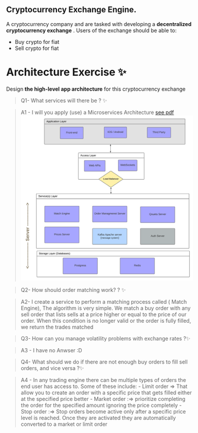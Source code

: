 ## Cryptocurrency Exchange Engine.
A cryptocurrency company and are tasked with developing a **decentralized cryptocurrency exchange** .
Users of the exchange should be able to:
- Buy crypto for fiat
- Sell crypto for fiat

# Architecture Exercise ✨
Design **the high-level app architecture** for this cryptocurrency exchange
> Q1- What services will there be ? ✨

> A1 - I will you apply (use) a Microservices Architecture [see pdf](https://github.com/mohamedlotfe/Cryptocurrency-Exchange-Server/blob/main/cryptocurrency.pdf)
    <img src="https://github.com/mohamedlotfe/Cryptocurrency-Exchange-Server/blob/main/cryptocurrency%20exchange%20Arch.png"/>
    
> Q2- How should order matching work? ? ✨

> A2- I create a service to perform a matching process called ( Match Engine),
> The algorithm is very simple. We match a buy order with any sell order that lists sells at a price higher or equal to the price of our order. When this condition is no longer valid or the order is fully filled, we return the trades matched
   
 > Q3- How can you manage volatility problems with exchange rates ?✨
 
 > A3 - I have no Anwser :D 
 
 > Q4- What should we do if there are not enough buy orders to fill sell orders, and vice versa ?✨
 
 > A4 - In any trading engine there can be multiple types of orders the end user has access to. Some of these include:
	-  Limit order => That allow you to create an order with a specific price that gets filled either at the specified price better
	-  Market order :=>  prioritize completing the order for the specified amount ignoring the price completely
	-  Stop order :=> Stop orders become active only after a specific price level is reached. Once they are activated they are automatically converted to a market or limit order


